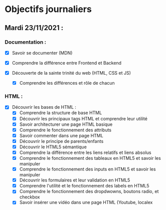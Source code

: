# Objectifs journaliers

## Mardi 23/11/2021 :

### Documentation : 

* [x] Savoir se documenter (MDN)
* [x] Comprendre la différence entre Frontend et Backend

* [x] Découverte de la sainte trinité du web (HTML, CSS et JS)
  * [x] Comprendre les différences et rôle de chacun


### HTML :

* [x] Découvrir les bases de HTML :
  * [x] Comprendre la structure de base HTML
  * [x] Découvrir les principaux tags HTML et comprendre leur utilité
  * [x] Savoir architecturer une page HTML basique
  * [x] Comprendre le fonctionnement des attributs
  * [x] Savoir commenter dans une page HTML
  * [x] Découvrir le principe de parents/enfants
  * [x] Découvrir le HTML5 sémantique
  * [x] Comprendre la différence entre les liens relatifs et liens absolus
  * [x] Comprendre le fonctionnement des tableaux en HTML5 et savoir les manipuler
  * [x] Comprendre le fonctionnement des inputs en HTML5 et savoir les manipuler
  * [x] Découvrir les formulaires et leur validation en HTML5
  * [x] Comprendre l'utilité et le fonctionnement des labels en HTML5
  * [x] Comprendre le fonctionnement des dropdwowns, boutons radio, et checkbox
  * [x] Savoir insérer une vidéo dans une page HTML (Youtube, localex
